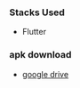 ### Stacks Used

  - Flutter

### apk download
  - [google drive](https://drive.google.com/file/d/1HWIf8EZEPzL2XxRtrufYTF1K9zGpJUpu/view?usp=sharing)
